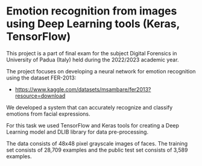 # Emotion recognition from images using Deep Learning tools (Keras, TensorFlow)

This project is a part of final exam for the subject Digital Forensics in University of Padua (Italy) held during the 2022/2023 academic year.

The project focuses on developing a neural network for emotion recognition using the dataset FER-2013:
- https://www.kaggle.com/datasets/msambare/fer2013?resource=download

We developed a system that can accurately recognize and classify emotions from facial expressions.

For this task we used TensorFlow and Keras tools for creating a Deep Learning model and DLIB library for data pre-processing.

The data consists of 48x48 pixel grayscale images of faces. 
The training set consists of 28,709 examples and the public test set consists of 3,589 examples.
